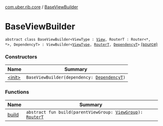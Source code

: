 [com.uber.rib.core](../index.md) / [BaseViewBuilder](./index.md)

# BaseViewBuilder

`abstract class BaseViewBuilder<ViewType : `[`View`](https://developer.android.com/reference/android/view/View.html)`, RouterT : Router<*, *>, DependencyT> : ViewBuilder<`[`ViewType`](index.md#ViewType)`, `[`RouterT`](index.md#RouterT)`, `[`DependencyT`](index.md#DependencyT)`>` [(source)](https://github.com/asvid/GdzieTaBiedra/tree/master/app/src/main/java/com/uber/rib/core/BaseViewBuilder.kt#L7)

### Constructors

| Name | Summary |
|---|---|
| [&lt;init&gt;](-init-.md) | `BaseViewBuilder(dependency: `[`DependencyT`](index.md#DependencyT)`)` |

### Functions

| Name | Summary |
|---|---|
| [build](build.md) | `abstract fun build(parentViewGroup: `[`ViewGroup`](https://developer.android.com/reference/android/view/ViewGroup.html)`): `[`RouterT`](index.md#RouterT) |
